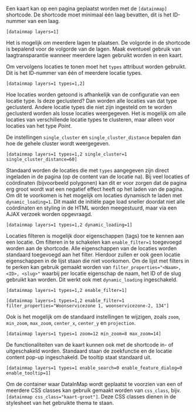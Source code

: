 Een kaart kan op een pagina geplaatst worden met de `[datainmap]` shortcode. De shortcode moet minimaal één laag bevatten, dit is het ID-nummer van een laag.

`[datainmap layers=1]`

Het is mogelijk om meerdere lagen te plaatsen. De volgorde in de shortcode is bepalend voor de volgorde van de lagen. Maak eventueel gebruik van laagtransparantie wanneer meerdere lagen gebruikt worden in een kaart.

Om vervolgens locaties te tonen moet het `types` attribuut worden gebruikt. Dit is het ID-nummer van één of meerdere locatie types.

`[datainmap layers=1 types=1,2]`

Hoe locaties worden getoond is afhankelijk van de configuratie van een locatie type. Is deze geclusterd? Dan worden alle locaties van dat type geclusterd. Andere locatie types die niet zijn ingesteld om te worden geclusterd worden als losse locaties weergegeven. Het is mogelijk om alle locaties van verschillende locatie types te clusteren, maar alleen voor locaties van het type *Point*.

De instellingen `single_cluster` en `single_cluster_distance` bepalen dan hoe de gehele cluster wordt weergegeven.

`[datainmap layers=1 types=1,2 single_cluster=1 single_cluster_distance=60]`

Standaard worden de locaties die met `types` aangegeven zijn direct ingeladen in de pagina (op de content van de locatie na). Bij veel locaties of coördinaten (bijvoorbeeld polygonen) kan dit er voor zorgen dat de pagina erg groot wordt wat een negatief effect heeft op het laden van de pagina. Om dit te voorkomen is het mogelijk om locaties dynamisch te laden met `dynamic_loading=1`. Dit maakt de initiële page load sneller doordat niet alle coördinaten en styling in de HTML worden meegestuurd, maar via een AJAX verzoek worden opgevraagd.

`[datainmap layers=1 types=1,2 dynamic_loading=1]`

Locaties filteren is mogelijk door eigenschappen (tags) toe te kennen aan een locatie. Om filteren in te schakelen kan `enable_filter=1` toegevoegd worden aan de shortcode. Alle eigenschappen van de locaties worden standaard toegevoegd aan het filter. Hierdoor zullen er ook geen locatie eigenschappen in de lijst staan die niet voorkomen. Om de lijst met filters in te perken kan gebruik gemaakt worden van `filter_properties="<Naam>, <ID>, <slug>"` waarbij per locatie eigenschap de naam, het ID of de slug gebruikt kan worden. Dit werkt ook met `dynamic_loading` ingeschakeld.

`[datainmap layers=1 types=1,2 enable_filter=1]`

`[datainmap layers=1 types=1,2 enable_filter=1 filter_properties="Woonservicezone 1, woonservicezone-2, 134"]`

Ook is het mogelijk om de standaard instellingen te wijzigen, zoals `zoom`, `min_zoom`, `max_zoom`, `center_x`, `center_y` en `projection`.

`[datainmap layers=1 types=1 zoom=12 min_zoom=8 max_zoom=14]`

De functionaliteiten van de kaart kunnen ook met de shortcode in- of uitgeschakeld worden. Standaard staan de zoekfunctie en de locatie content pop-up ingeschakeld. De tooltip staat standaard uit.

`[datainmap layers=1 types=1 enable_search=0 enable_feature_dialog=0 enable_tooltip=1]`

Om de container waar DataInMap wordt geplaatst te voorzien van een of meerdere CSS classes kan gebruik gemaakt worden van `css_class`, bijv. `[datainmap css_class="kaart-groot"]`. Deze CSS classes dienen in de stylesheet van het gebruikte thema te staan.